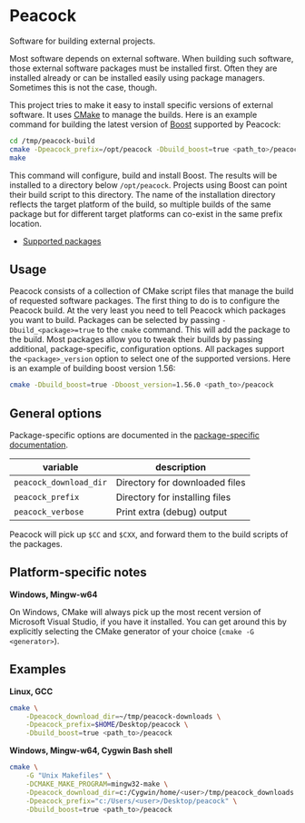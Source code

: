 Peacock
=======
Software for building external projects.

Most software depends on external software. When building such software, those external software packages must be installed first. Often they are installed already or can be installed easily using package managers. Sometimes this is not the case, though.

This project tries to make it easy to install specific versions of external software. It uses [CMake](http://www.cmake.org) to manage the builds. Here is an example command for building the latest version of [Boost](http://www.boost.org) supported by Peacock:

```bash
cd /tmp/peacock-build
cmake -Dpeacock_prefix=/opt/peacock -Dbuild_boost=true <path_to>/peacock
make
```

This command will configure, build and install Boost. The results will be installed to a directory below `/opt/peacock`. Projects using Boost can point their build script to this directory. The name of the installation directory reflects the target platform of the build, so multiple builds of the same package but for different target platforms can co-exist in the same prefix location.

- [Supported packages](cmake/package/README.md)


Usage
-----
Peacock consists of a collection of CMake script files that manage the build of requested software packages. The first thing to do is to configure the Peacock build. At the very least you need to tell Peacock which packages you want to build. Packages can be selected by passing `-Dbuild_<package>=true` to the `cmake` command. This will add the package to the build. Most packages allow you to tweak their builds by passing additional, package-specific, configuration options. All packages support the `<package>_version` option to select one of the supported versions. Here is an example of building boost version 1.56:

```bash
cmake -Dbuild_boost=true -Dboost_version=1.56.0 <path_to>/peacock
```

General options
---------------
Package-specific options are documented in the [package-specific documentation](cmake/package/README.md).

| variable                  | description                                      |
| ------------------------- | ------------------------------------------------ |
| `peacock_download_dir`    | Directory for downloaded files                   |
| `peacock_prefix`          | Directory for installing files                   |
| `peacock_verbose`         | Print extra (debug) output                       |

Peacock will pick up `$CC` and `$CXX`, and forward them to the build scripts of the packages.


Platform-specific notes
-----------------------
**Windows, Mingw-w64**

On Windows, CMake will always pick up the most recent version of Microsoft Visual Studio, if you have it installed. You can get around this by explicitly selecting the CMake generator of your choice (`cmake -G <generator>`).


Examples
--------
**Linux, GCC**

```bash
cmake \
    -Dpeacock_download_dir=~/tmp/peacock-downloads \
    -Dpeacock_prefix=$HOME/Desktop/peacock \
    -Dbuild_boost=true <path_to>/peacock
```


**Windows, Mingw-w64, Cygwin Bash shell**

```bash
cmake \
    -G "Unix Makefiles" \
    -DCMAKE_MAKE_PROGRAM=mingw32-make \
    -Dpeacock_download_dir=c:/Cygwin/home/<user>/tmp/peacock_downloads \
    -Dpeacock_prefix="c:/Users/<user>/Desktop/peacock" \
    -Dbuild_boost=true <path_to>/peacock
```
